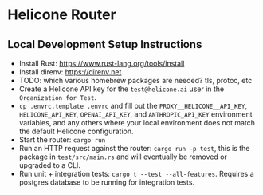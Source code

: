 # Helicone Router

## Local Development Setup Instructions

- Install Rust: https://www.rust-lang.org/tools/install
- Install direnv: https://direnv.net
- TODO: which various homebrew packages are needed? tls, protoc, etc
- Create a Helicone API key for the `test@helicone.ai` user 
  in the `Organization for Test`.
- `cp .envrc.template .envrc` and fill out the `PROXY__HELICONE__API_KEY`,
  `HELICONE_API_KEY`, `OPENAI_API_KEY`, and `ANTHROPIC_API_KEY` environment
  variables, and any others where your local environment does not match the
  default Helicone configuration.
- Start the router: `cargo run`
- Run an HTTP request against the router: `cargo run -p test`, this is the
  package in `test/src/main.rs` and will eventually be removed or upgraded
  to a CLI.
- Run unit + integration tests: `cargo t --test --all-features`. Requires
  a postgres database to be running for integration tests.